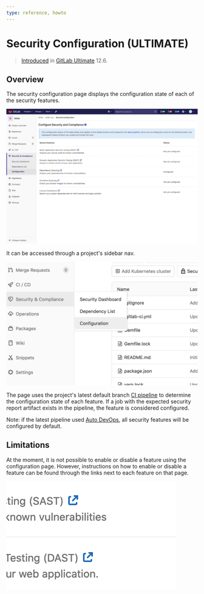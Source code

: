 ```yaml
---
type: reference, howto
---
```


# Security Configuration **(ULTIMATE)**

> [Introduced](https://gitlab.com/gitlab-org/gitlab/merge_requests/20711)
in [GitLab Ultimate](https://about.gitlab.com/pricing/) 12.6.

## Overview

The security configuration page displays the configuration state
of each of the security features.

![Screenshot of security configuration page](../img/security_configuration_page_v12_5.png)

It can be accessed through a project's sidebar nav.

![Screenshot of the link to the security configuration page in a project's sidebar nav](../img/security_configuration_nav_v12_5.png)

The page uses the project's latest default branch [CI pipeline](../../../ci/pipelines) to
determine the configuration state of each feature. If a job with the
expected security report artifact exists in the pipeline,
the feature is considered configured.

Note: if the latest pipeline used [Auto DevOps](../../../topics/autodevops/index),
all security features will be configured by default.

## Limitations

At the moment, it is not possible to enable or disable a feature using
the configuration page. However, instructions on how to enable or disable a
feature can be found through the links next to each feature on
that page.

![Screenshot of link to security feature docs](../img/security_docs_link_v12_5.png)
